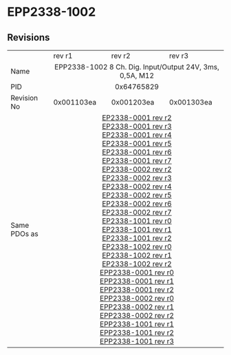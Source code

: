 # EPP2338-1002

## Revisions
<table>
<tr>
<td></td>
<td>rev r1</td>
<td>rev r2</td>
<td>rev r3</td>
</tr>
<tr>
<td>Name</td>
<td colspan=3 align="center">EPP2338-1002 8 Ch. Dig. Input/Output 24V, 3ms, 0,5A, M12</td>
</tr>
<tr>
<td>PID</td>
<td colspan=3 align="center">0x64765829</td>
</tr>
<tr>
<td>Revision No</td>
<td>0x001103ea</td>
<td>0x001203ea</td>
<td>0x001303ea</td>
</tr>
<tr>
<td>Same PDOs as</td>
<td colspan=3 align="center"><a href="EP2338-0001.md">EP2338-0001 rev r2</a><br/><a href="EP2338-0001.md">EP2338-0001 rev r3</a><br/><a href="EP2338-0001.md">EP2338-0001 rev r4</a><br/><a href="EP2338-0001.md">EP2338-0001 rev r5</a><br/><a href="EP2338-0001.md">EP2338-0001 rev r6</a><br/><a href="EP2338-0001.md">EP2338-0001 rev r7</a><br/><a href="EP2338-0002.md">EP2338-0002 rev r2</a><br/><a href="EP2338-0002.md">EP2338-0002 rev r3</a><br/><a href="EP2338-0002.md">EP2338-0002 rev r4</a><br/><a href="EP2338-0002.md">EP2338-0002 rev r5</a><br/><a href="EP2338-0002.md">EP2338-0002 rev r6</a><br/><a href="EP2338-0002.md">EP2338-0002 rev r7</a><br/><a href="EP2338-1001.md">EP2338-1001 rev r0</a><br/><a href="EP2338-1001.md">EP2338-1001 rev r1</a><br/><a href="EP2338-1001.md">EP2338-1001 rev r2</a><br/><a href="EP2338-1002.md">EP2338-1002 rev r0</a><br/><a href="EP2338-1002.md">EP2338-1002 rev r1</a><br/><a href="EP2338-1002.md">EP2338-1002 rev r2</a><br/><a href="EPP2338-0001.md">EPP2338-0001 rev r0</a><br/><a href="EPP2338-0001.md">EPP2338-0001 rev r1</a><br/><a href="EPP2338-0001.md">EPP2338-0001 rev r2</a><br/><a href="EPP2338-0002.md">EPP2338-0002 rev r0</a><br/><a href="EPP2338-0002.md">EPP2338-0002 rev r1</a><br/><a href="EPP2338-0002.md">EPP2338-0002 rev r2</a><br/><a href="EPP2338-1001.md">EPP2338-1001 rev r1</a><br/><a href="EPP2338-1001.md">EPP2338-1001 rev r2</a><br/><a href="EPP2338-1001.md">EPP2338-1001 rev r3</a></td>
</tr>
</table>
